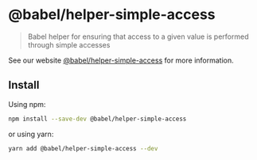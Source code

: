 # @babel/helper-simple-access

> Babel helper for ensuring that access to a given value is performed through simple accesses

See our website [@babel/helper-simple-access](https://babeljs.io/docs/en/next/babel-helper-simple-access.html) for more
information.

## Install

Using npm:

```sh
npm install --save-dev @babel/helper-simple-access
```

or using yarn:

```sh
yarn add @babel/helper-simple-access --dev
```
